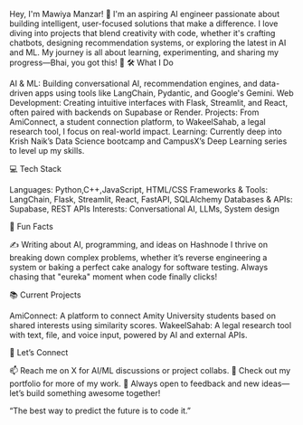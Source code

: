 Hey, I'm Mawiya Manzar! 🚀
I'm an aspiring AI engineer passionate about building intelligent, user-focused solutions that make a difference. I love diving into projects that blend creativity with code, whether it's crafting chatbots, designing recommendation systems, or exploring the latest in AI and ML. My journey is all about learning, experimenting, and sharing my progress—Bhai, you got this! 💪
🛠️ What I Do

AI & ML: Building conversational AI, recommendation engines, and data-driven apps using tools like LangChain, Pydantic, and Google's Gemini.
Web Development: Creating intuitive interfaces with Flask, Streamlit, and React, often paired with backends on Supabase or Render.
Projects: From AmiConnect, a student connection platform, to WakeelSahab, a legal research tool, I focus on real-world impact.
Learning: Currently deep into Krish Naik’s Data Science bootcamp and CampusX’s Deep Learning series to level up my skills.

💻 Tech Stack

Languages: Python,C++,JavaScript, HTML/CSS
Frameworks & Tools: LangChain, Flask, Streamlit, React, FastAPI, SQLAlchemy
Databases & APIs: Supabase, REST APIs
Interests: Conversational AI, LLMs, System design

🌟 Fun Facts

✍️ Writing about AI, programming, and ideas on Hashnode
I thrive on breaking down complex problems, whether it’s reverse engineering a system or baking a perfect cake analogy for software testing.
Always chasing that "eureka" moment when code finally clicks!

📚 Current Projects

AmiConnect: A platform to connect Amity University students based on shared interests using similarity scores.
WakeelSahab: A legal research tool with text, file, and voice input, powered by AI and external APIs.

🔗 Let’s Connect

📫 Reach me on X for AI/ML discussions or project collabs.
💼 Check out my portfolio for more of my work.
🌱 Always open to feedback and new ideas—let’s build something awesome together!

“The best way to predict the future is to code it.”
